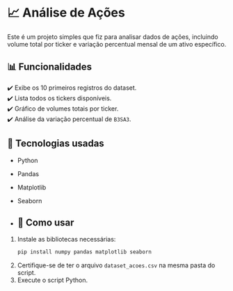 # 📈 Análise de Ações

Este é um projeto simples que fiz para analisar dados de ações, incluindo volume total por ticker e variação percentual mensal de um ativo específico.

## 📊 Funcionalidades

✔️ Exibe os 10 primeiros registros do dataset.  
✔️ Lista todos os tickers disponíveis.  
✔️ Gráfico de volumes totais por ticker.  
✔️ Análise da variação percentual de `B3SA3`.  

## 📎 Tecnologias usadas

- Python
- Pandas
- Matplotlib
- Seaborn

- ## 🚀 Como usar

1. Instale as bibliotecas necessárias:
   ```bash
   pip install numpy pandas matplotlib seaborn
   ```
2. Certifique-se de ter o arquivo `dataset_acoes.csv` na mesma pasta do script.
3. Execute o script Python.
